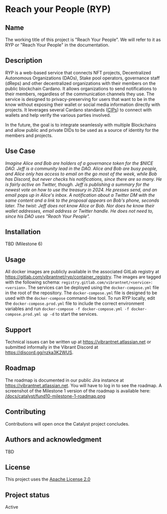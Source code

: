 # Reach your People (RYP)

## Name
The working title of this project is "Reach Your People". We will refer to it as RYP or "Reach Your People" in the documentation.

## Description
RYP is a web-based service that connects NFT projects, Decentralized Autonomous Organizations (DAOs), Stake pool operators, governance staff (dReps) and other decentralized organizations with their members on the public blockchain Cardano. It allows organizations to send notifications to their members, regardless of the communication channels they use. The service is designed to privacy-preserving for users that want to be in the know without exposing their wallet or social media information directly with projects. It leverages several Cardano standards ([CIPs](https://cips.cardano.org/)) to connect with wallets and help verify the various parties involved.

In the future, the goal is to integrate seamlessly with multiple Blockchains and allow public and private DIDs to be used as a source of identity for the members and projects.

## Use Case
*Imagine Alice and Bob are holders of a governance token for the $NICE DAO. Jeff is a community lead in the DAO. Alice and Bob are busy people, and Alice only has access to email on the go most of the week, while Bob has Discord, but never checks his notifications, since there are so many. He is fairly active on Twitter, though. Jeff is publishing a summary for the newest vote on how to use the treasury in 2024. He presses send, and an email pops up in Alice's inbox. A notification about a Twitter DM with the same content and a link to the proposal appears on Bob's phone, seconds later. The twist: Jeff does not know Alice or Bob. Nor does he know their wallet addresses, email address or Twitter handle. He does not need to, since his DAO uses "Reach Your People".*

## Installation
TBD (Milestone 6)

## Usage
All docker images are publicly available in the associated GitLab registry at <https://gitlab.com/vibrantnet/ryp/container_registry>. The images are tagged with the following schema: `registry.gitlab.com/vibrantnet/<service>:<version>`. The services can be deployed using the `docker-compose.yml` file in the root of the repository. The `docker-compose.yml` file is designed to be used with the `docker-compose` command-line tool. To run RYP locally, edit the `docker-compose.prod.yml` file to include the correct environment variables and run `docker-compose -f docker-compose.yml -f docker-compose.prod.yml up -d` to start the services.

## Support
Technical issues can be written up at <https://vibrantnet.atlassian.net> or submitted informally in the Vibrant Discord at <https://discord.gg/nzka3K2WUS>.

## Roadmap
The roadmap is documented in our public Jira instance at <https://vibrantnet.atlassian.net>. You will have to log in to see the roadmap. A screenshot of the Milestone 1 version of the roadmap is available here: [/docs/catalyst/fund10-milestone-1-roadmap.png](./docs/catalyst/fund10-milestone-1-roadmap.png)

## Contributing
Contributions will open once the Catalyst project concludes.

## Authors and acknowledgment
TBD

## License
This project uses the [Apache License 2.0](./LICENSE)

## Project status
Active